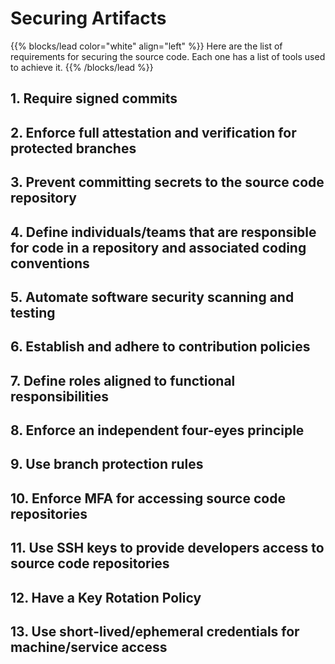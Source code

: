 # Securing Artifacts

{{% blocks/lead color="white" align="left" %}}
Here are the list of requirements for securing the source code. Each one has a list of tools used to achieve it.
{{% /blocks/lead %}}

## 1. Require signed commits

## 2. Enforce full attestation and verification for protected branches

## 3. Prevent committing secrets to the source code repository

## 4. Define individuals/teams that are responsible for code in a repository and associated coding conventions

## 5. Automate software security scanning and testing

## 6. Establish and adhere to contribution policies

## 7. Define roles aligned to functional responsibilities

## 8. Enforce an independent four-eyes principle

## 9. Use branch protection rules

## 10. Enforce MFA for accessing source code repositories

## 11. Use SSH keys to provide developers access to source code repositories

## 12. Have a Key Rotation Policy

## 13. Use short-lived/ephemeral credentials for machine/service access
